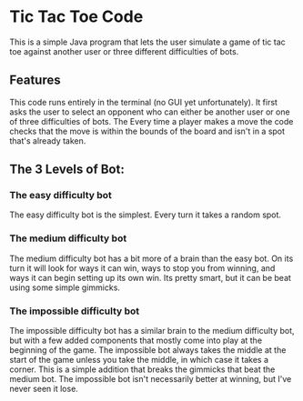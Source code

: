 # Tic Tac Toe Code
This is a simple Java program that lets the user simulate a game of tic tac toe against another user or three different difficulties of bots.

## Features
This code runs entirely in the terminal (no GUI yet unfortunately). It first asks the user to select an opponent who can either be another user or one of three difficulties of bots. The Every time a player makes a move the code checks that the move is within the bounds of the board and isn't in a spot that's already taken.

## The 3 Levels of Bot:
### The easy difficulty bot
The easy difficulty bot is the simplest. Every turn it takes a random spot.
### The medium difficulty bot
The medium difficulty bot has a bit more of a brain than the easy bot. On its turn it will look for ways it can win, ways to stop you from winning, and ways it can begin setting up its own win. Its pretty smart, but it can be beat using some simple gimmicks.
### The impossible difficulty bot
The impossible difficulty bot has a similar brain to the medium difficulty bot, but with a few added components that mostly come into play at the beginning of the game. The impossible bot always takes the middle at the start of the game unless you take the middle, in which case it takes a corner. This is a simple addition that breaks the gimmicks that beat the medium bot. The impossible bot isn't necessarily better at winning, but I've never seen it lose.
